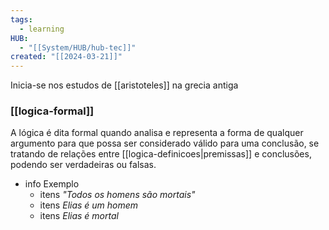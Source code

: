 ```yaml
---
tags:
  - learning
HUB:
  - "[[System/HUB/hub-tec]]"
created: "[[2024-03-21]]"
---
```

Inicia-se nos estudos de [[aristoteles]] na grecia antiga
### [[logica-formal]]

A lógica é dita formal quando analisa e representa a forma de qualquer argumento para que possa ser considerado válido para uma conclusão, se tratando de relações entre [[logica-definicoes|premissas]] e conclusões, podendo ser verdadeiras ou falsas.
- info Exemplo
	- itens *"Todos os homens são mortais"*
	- itens *Elias é um homem*
	- itens *Elias é mortal*

